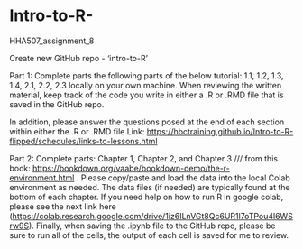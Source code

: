 # Intro-to-R-
HHA507_assignment_8


Create new GitHub repo - ‘intro-to-R’ 


Part 1: Complete parts the following parts of the below tutorial: 1.1, 1.2, 1.3, 1.4, 2.1, 2.2, 2.3 locally on your own machine. When reviewing the written material, keep track of the code you write in either a .R or .RMD file that is saved in the GitHub repo. 

In addition, please answer the questions posed at the end of each section within either the .R or .RMD file  Link: https://hbctraining.github.io/Intro-to-R-flipped/schedules/links-to-lessons.html 


Part 2: Complete parts: Chapter 1, Chapter 2, and Chapter 3 /// from this book: https://bookdown.org/vaabe/bookdown-demo/the-r-environment.html . Please copy/paste and load the data into the local Colab environment as needed. The data files (if needed) are typically found at the bottom of each chapter. If you need help on how to run R in google colab, please see the next link here (https://colab.research.google.com/drive/1iz6ILnVGt8Qc6UR1l7oTPou4l6WSrw9S). Finally, when saving the .ipynb file to the GitHub repo, please be sure to run all of the cells, the output of each cell is saved for me to review.
